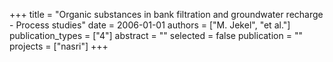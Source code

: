 +++
title = "Organic substances in bank filtration and groundwater recharge - Process studies"
date = 2006-01-01
authors = ["M. Jekel", "et al."]
publication_types = ["4"]
abstract = ""
selected = false
publication = ""
projects = ["nasri"]
+++

